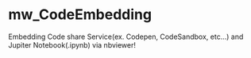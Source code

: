 # mw_CodeEmbedding
Embedding Code share Service(ex. Codepen, CodeSandbox, etc...) and Jupiter Notebook(.ipynb) via nbviewer!

